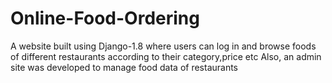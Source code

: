 # Online-Food-Ordering
A website built using Django-1.8 where users can log in and browse foods of different restaurants according to their category,price etc
Also, an admin site was developed to manage food data of restaurants
